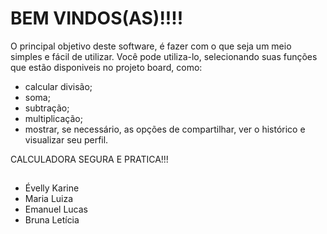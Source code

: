 #  BEM VINDOS(AS)!!!!

O principal objetivo deste software, é fazer com o que seja um meio simples e fácil de utilizar. Você pode utiliza-lo, selecionando suas funções que estão disponiveis no projeto board, como:
- calcular divisão;
- soma;
- subtração;
- multiplicação;
- mostrar, se necessário, as opções de compartilhar, ver o histórico e visualizar seu perfil. 

CALCULADORA SEGURA E PRATICA!!! 

##
- Évelly Karine
- Maria Luiza 
- Emanuel Lucas
- Bruna Letícia